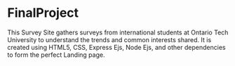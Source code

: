 ﻿# FinalProject
This Survey Site gathers surveys from international students at Ontario Tech University to understand the trends and common interests shared. It is created using HTML5, CSS, Express Ejs, Node Ejs, and other dependencies to form the perfect Landing page.
